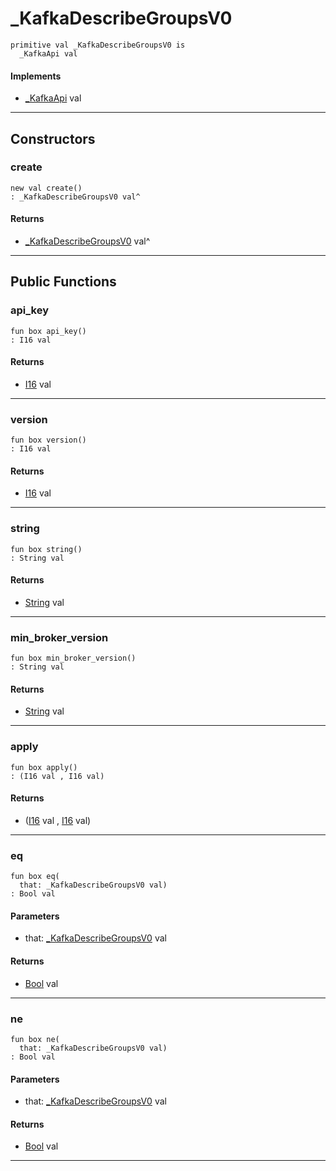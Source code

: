 # _KafkaDescribeGroupsV0

```pony
primitive val _KafkaDescribeGroupsV0 is
  _KafkaApi val
```

#### Implements

* [_KafkaApi](pony-kafka-_KafkaApi) val

---

## Constructors

### create

```pony
new val create()
: _KafkaDescribeGroupsV0 val^
```

#### Returns

* [_KafkaDescribeGroupsV0](pony-kafka-_KafkaDescribeGroupsV0) val^

---

## Public Functions

### api_key

```pony
fun box api_key()
: I16 val
```

#### Returns

* [I16](builtin-I16) val

---

### version

```pony
fun box version()
: I16 val
```

#### Returns

* [I16](builtin-I16) val

---

### string

```pony
fun box string()
: String val
```

#### Returns

* [String](builtin-String) val

---

### min_broker_version

```pony
fun box min_broker_version()
: String val
```

#### Returns

* [String](builtin-String) val

---

### apply

```pony
fun box apply()
: (I16 val , I16 val)
```

#### Returns

* ([I16](builtin-I16) val , [I16](builtin-I16) val)

---

### eq

```pony
fun box eq(
  that: _KafkaDescribeGroupsV0 val)
: Bool val
```
#### Parameters

*   that: [_KafkaDescribeGroupsV0](pony-kafka-_KafkaDescribeGroupsV0) val

#### Returns

* [Bool](builtin-Bool) val

---

### ne

```pony
fun box ne(
  that: _KafkaDescribeGroupsV0 val)
: Bool val
```
#### Parameters

*   that: [_KafkaDescribeGroupsV0](pony-kafka-_KafkaDescribeGroupsV0) val

#### Returns

* [Bool](builtin-Bool) val

---

